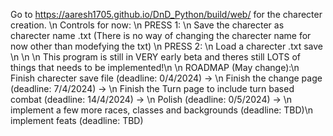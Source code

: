 Go to 
https://aaresh1705.github.io/DnD_Python/build/web/
for the charecter creation. \n
Controls for now: \n
PRESS 1: \n
  Save the charecter as charecter name .txt (There is no way of changing the charecter name for now other than modefying the txt) \n
PRESS 2: \n
  Load a charecter .txt save \n
\n
\n
This program is still in VERY early beta and theres still LOTS of things that needs to be implemented!\n
\n
ROADMAP (May change):\n
Finish charecter save file (deadline: 0/4/2024) -> \n
Finish the change page (deadline: 7/4/2024) -> \n
Finish the Turn page to include turn based combat (deadline: 14/4/2024) -> \n
Polish (deadline: 0/5/2024) -> \n
implement a few more races, classes and backgrounds (deadline: TBD)\n
implement feats (deadline: TBD)
